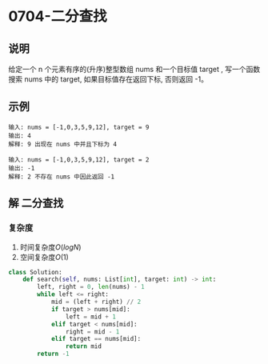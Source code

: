 # 0704-二分查找

## 说明
给定一个 n 个元素有序的(升序)整型数组 nums 和一个目标值 target , 写一个函数搜索 nums 中的 target, 如果目标值存在返回下标, 否则返回 -1。

## 示例
```
输入: nums = [-1,0,3,5,9,12], target = 9
输出: 4
解释: 9 出现在 nums 中并且下标为 4

输入: nums = [-1,0,3,5,9,12], target = 2
输出: -1
解释: 2 不存在 nums 中因此返回 -1
```

## 解 二分查找

### 复杂度
1. 时间复杂度$O(logN)$
2. 空间复杂度$O(1)$

```python
class Solution:
    def search(self, nums: List[int], target: int) -> int:
        left, right = 0, len(nums) - 1
        while left <= right:
            mid = (left + right) // 2
            if target > nums[mid]:
                left = mid + 1
            elif target < nums[mid]:
                right = mid - 1
            elif target == nums[mid]:
                return mid
        return -1
```